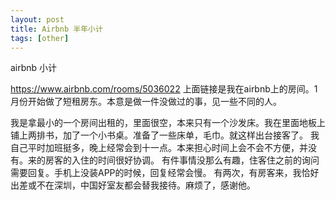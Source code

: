```yaml
---
layout: post
title: Airbnb 半年小计
tags: [other]
---
```


airbnb 小计

https://www.airbnb.com/rooms/5036022
上面链接是我在airbnb上的房间。1月份开始做了短租房东。本意是做一件没做过的事，见一些不同的人。

我是拿最小的一个房间出租的，里面很空，本来只有一个沙发床。我在里面地板上铺上两排书，加了一个小书桌。准备了一些床单，毛巾。就这样出台接客了。
我自己平时加班挺多，晚上经常会到十一点。本来担心时间上会不会不方便，并没有。来的房客的入住的时间很好协调。
有件事情没那么有趣，住客住之前的询问需要回复。手机上没装APP的时候，回复经常会慢。
有两次，有房客来，我恰好出差或不在深圳，中国好室友都会替我接待。麻烦了，感谢他。

